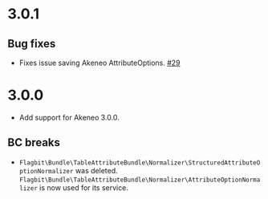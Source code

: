 # 3.0.1

## Bug fixes

- Fixes issue saving Akeneo AttributeOptions. [#29][pr29]

# 3.0.0

- Add support for Akeneo 3.0.0.

## BC breaks

- `Flagbit\Bundle\TableAttributeBundle\Normalizer\StructuredAttributeOptionNormalizer` was deleted. `Flagbit\Bundle\TableAttributeBundle\Normalizer\AttributeOptionNormalizer` is now used for its service.

[pr29]: https://github.com/flagbit/akeneo-table-attribute-bundle/pull/29
